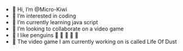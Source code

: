 - 👋 Hi, I’m @Micro-Kiwi
- 👀 I’m interested in coding
- 🌱 I’m currently learning java script
- 💞️ I’m looking to collaborate on a video game
- 🐧 I like penguins 🐧 🐧 🐧 🐧 🐧 
- 🐇 The video game I am currently working on is called Life Of Dust


<!---
Micro-Kiwi/Micro-Kiwi is a ✨ special ✨ repository because its `README.md` (this file) appears on your GitHub profile.
You can click the Preview link to take a look at your changes.
--->
